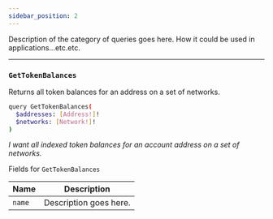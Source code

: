 ```yaml
---
sidebar_position: 2
---
```


Description of the category of queries goes here. How it could be used in applications...etc.etc.

---

### `GetTokenBalances`

Returns all token balances for an address on a set of networks.

```sh
query GetTokenBalances(
  $addresses: [Address!]!
  $networks: [Network!]!
)
```

*I want all indexed token balances for an account address on a set of networks.*

Fields for `GetTokenBalances`

| Name      | Description |
| ----------- | ----------- |
| `name`      | Description goes here.       |

